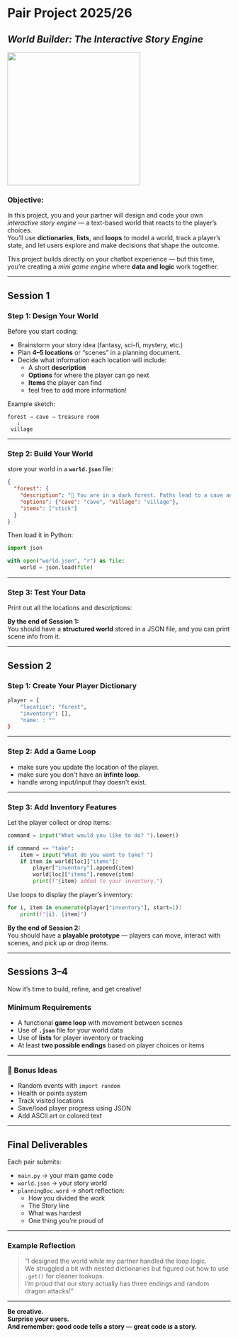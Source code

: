 #  Pair Project 2025/26  
## *World Builder: The Interactive Story Engine*  

<img src="https://i.pinimg.com/originals/f5/1b/32/f51b32d7580d266e620e3580c2b274d8.gif" width="300px">

### **Objective:**  
In this project, you and your partner will design and code your own *interactive story engine* — a text-based world that reacts to the player’s choices.  
You’ll use **dictionaries**, **lists**, and **loops** to model a world, track a player’s state, and let users explore and make decisions that shape the outcome.  

This project builds directly on your chatbot experience — but this time, you’re creating a *mini game engine* where **data and logic** work together.  

---

## Session 1  


###  Step 1: Design Your World  
Before you start coding:  
- Brainstorm your story idea (fantasy, sci-fi, mystery, etc.)  
- Plan **4–5 locations** or “scenes” in a planning document.
- Decide what information each location will include:
  - A short **description**  
  - **Options** for where the player can go next  
  - **Items** the player can find
  - feel free to add more information!

Example sketch:
```
forest → cave → treasure room
   ↓
 village
```

---

###  Step 2: Build Your World 

store your world in a **`world.json`** file:  

```json
{
  "forest": {
    "description": "🌲 You are in a dark forest. Paths lead to a cave and a village.",
    "options": {"cave": "cave", "village": "village"},
    "items": ["stick"]
  }
}
```

Then load it in Python:
```python
import json

with open("world.json", "r") as file:
    world = json.load(file)
```

---

###  Step 3: Test Your Data
Print out all the locations and descriptions:


 **By the end of Session 1:**  
You should have a **structured world** stored in a JSON file, and you can print scene info from it.

---

##  Session 2 


###  Step 1: Create Your Player Dictionary  

```python
player = {
    "location": "forest",
    "inventory": [],
    "name: : ""
}
```

---

###  Step 2: Add a Game Loop  

- make sure you update the location of the player.
- make sure you don't have an **infinte loop**.
- handle wrong input/input thay doesn't exist.


---

### Step 3: Add Inventory Features  
Let the player collect or drop items:

```python
command = input("What would you like to do? ").lower()

if command == "take":
    item = input("What do you want to take? ")
    if item in world[loc]["items"]:
        player["inventory"].append(item)
        world[loc]["items"].remove(item)
        print(f"{item} added to your inventory.")
```

Use loops to display the player’s inventory:
```python
for i, item in enumerate(player["inventory"], start=1):
    print(f"{i}. {item}")
```

 **By the end of Session 2:**  
You should have a **playable prototype** — players can move, interact with scenes, and pick up or drop items.

---

##  Sessions 3–4 

Now it’s time to build, refine, and get creative!  

###  Minimum  Requirements 
- A functional **game loop** with movement between scenes  
- Use of **`.json`** file for your world data  
- Use of **lists** for player inventory or tracking  
- At least **two possible endings** based on player choices or items  

---

### 🌟 Bonus Ideas
- Random events with `import random`  
- Health or points system  
- Track visited locations  
- Save/load player progress using JSON  
- Add ASCII art or colored text  

---

##  Final Deliverables
Each pair submits:
- `main.py` → your main game code  
- `world.json` → your story world  
- `planningDoc.word` → short reflection:
  - How you divided the work
  - The Story line
  - What was hardest  
  - One thing you’re proud of  

---

###  Example Reflection
> “I designed the world while my partner handled the loop logic.  
> We struggled a bit with nested dictionaries but figured out how to use `.get()` for cleaner lookups.  
> I’m proud that our story actually has three endings and random dragon attacks!”

---

**Be creative.  
Surprise your users.  
And remember: **good code tells a story — great code *is* a story.****
